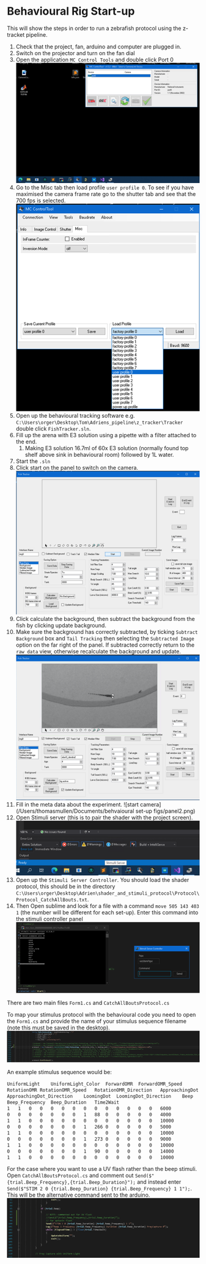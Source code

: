 # Behavioural Rig Start-up

This will show the steps in order to run a zebrafish protocol using the z-tracket pipeline.

1. Check that the project, fan, arduino and computer are plugged in.
2. Switch on the projector and turn on the fan dial
3. Open the application `MC Control Tools` and double click Port 0
![camera setup app](behvaioural_set_up_figs/Camera1.png)
1. Go to the Misc tab then load profile `user profile 0`. To see if you have maximised the camera frame rate go to the shutter tab and see that the 700 fps is selected.
![camera setup fps](behvaioural_set_up_figs/Camera2.png)
1. Open up the behavioural tracking software e.g. `C:\Users\orger\Desktop\Tom\Adriens_pipeline\z_tracker\Tracker` double click `FishTracker.sln`.
2. Fill up the arena with E3 solution using a pipette with a filter attached to the end.
   1. Making E3 solution 16.7ml of 60x E3 solution (normally found top shelf above sink in behavioural room) followed by 1L water.
3. Start the `.sln`
4. Click start on the panel to switch on the camera. ![start camera](behvaioural_set_up_figs/panel1.png)
5. Click calculate the background, then subtract the background from the fish by clicking update background.
6.  Make sure the background has correctly subtracted, by ticking `Subtract Background` box and `Tail Tracking` then selecting the `Subtracted Image` option on the far right of the panel. If subtracted correctly return to the `raw data` view, otherwise recalculate the background and update.![fish camera](behvaioural_set_up_figs/panel2.png)
7.  Fill in the meta data about the experiment. ![start camera](/Users/thomasmullen/Documents/behvaioural set-up figs/panel2.png)
8.  Open Stimuli server (this is to pair the shader with the project screen).![stim server](behvaioural_set_up_figs/STIMSERVER.png)
9.  Open up the `Stimuli Server Controller`. You should load the shader protocol, this should be in the directory `C:\Users\orger\Desktop\Adrien\shader_and_stimuli_protocol\Protocol\Protocol_CatchAllBouts.txt`.
10. Then Open sublime and look for a file with a command `move 505 143 403 1` (the number will be different for each set-up). Enter this command into the stimuli controller panel ![stim server](behvaioural_set_up_figs/OpenStimController.png)



There are two main files `Form1.cs` and `CatchAllBoutsProtocol.cs`

To map your stimulus protocol with the behavioural code you need to open the `Form1.cs` and provide the name of your stimulus sequence filename (note this must be saved in the desktop).
![stimulus sequence pairing](behvaioural_set_up_figs/Form1_selecting_stim.png)

An example stimulus sequence would be:
```
UniformLight	UniformLight_Color	ForwardOMR	ForwardOMR_Speed	RotationOMR	RotationOMR_Speed	RotationOMR_Direction	ApproachingDot	ApproachingDot_Direction	LoomingDot	LoomingDot_Direction	Beep	Beep_Frequency	Beep_Duration	Time2Wait
1	1	0	0	0	0	0	0	0	0	0	0	0	0	6000
0	0	0	0	0	0	0	1	88	0	0	0	0	0	4000
1	1	0	0	0	0	0	0	0	0	0	0	0	0	10000
0	0	0	0	0	0	0	1	266	0	0	0	0	0	5000
1	1	0	0	0	0	0	0	0	0	0	0	0	0	10000
0	0	0	0	0	0	0	1	273	0	0	0	0	0	9000
1	1	0	0	0	0	0	0	0	0	0	0	0	0	10000
0	0	0	0	0	0	0	1	90	0	0	0	0	0	14000
1	1	0	0	0	0	0	0	0	0	0	0	0	0	10000
```

For the case where you want to use a UV flash rather than the beep stimuli. Open `CatchAllBoutsProtocol.cs` and comment out `Send($"{trial.Beep_Frequency},{trial.Beep_Duration}");` and instead enter `Send($"STIM 2 0 {trial.Beep_Duration} {trial.Beep_Frequency} 1 1");`. This will be the alternative command sent to the arduino.
![camera setup fps](behvaioural_set_up_figs/UVFlashCode.png)